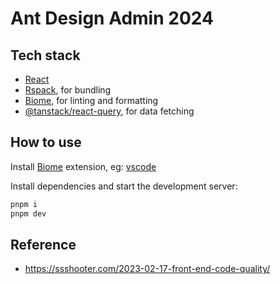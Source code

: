 # Ant Design Admin 2024

## Tech stack

- [React](https://react.dev/)
- [Rspack](https://rspack.dev/), for bundling
- [Biome](https://biomejs.dev/), for linting and formatting
- [@tanstack/react-query](https://tanstack.com/query/v5/docs/framework/react/overview), for data fetching

## How to use

Install [Biome](https://biomejs.dev/) extension, eg: [vscode](https://marketplace.visualstudio.com/items?itemName=biomejs.biome)

Install dependencies and start the development server:

```bash
pnpm i
pnpm dev
```

## Reference

- https://ssshooter.com/2023-02-17-front-end-code-quality/
